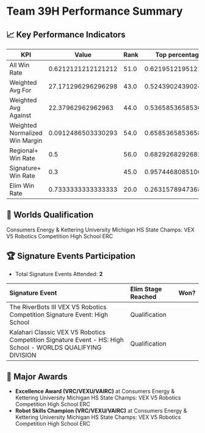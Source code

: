 # Team 39H Performance Summary

## 📈 Key Performance Indicators
| KPI | Value | Rank | Top percentage |
| --- | ----- | ---- | ----- |
| All Win Rate | 0.6212121212121212 | 51.0 | 0.6219512195121951 |
| Weighted Avg For | 27.171296296296298 | 43.0 | 0.524390243902439 |
| Weighted Avg Against | 22.37962962962963 | 44.0 | 0.5365853658536586 |
| Weighted Normalized Win Margin | 0.0912486503330293 | 54.0 | 0.6585365853658537 |
| Regional+ Win Rate | 0.5 | 56.0 | 0.6829268292682927 |
| Signature+ Win Rate | 0.3 | 45.0 | 0.9574468085106383 |
| Elim Win Rate | 0.7333333333333333 | 20.0 | 0.2631578947368421 |


## 🎯 Worlds Qualification
Consumers Energy & Kettering University Michigan HS State Champs: VEX V5 Robotics Competition High School ERC

## 🏆 Signature Events Participation
- Total Signature Events Attended: **2**

| Signature Event | Elim Stage Reached | Won? |
|:----------------|:-------------------|:----|
| The RiverBots III VEX V5 Robotics Competition Signature Event: High School | Qualification |  |
| Kalahari Classic VEX V5 Robotics Competition Signature Event - HS: High School - WORLDS QUALIFYING DIVISION | Qualification |  |


## 🥇 Major Awards
- **Excellence Award (VRC/VEXU/VAIRC)** at Consumers Energy & Kettering University Michigan HS State Champs: VEX V5 Robotics Competition High School ERC
- **Robot Skills Champion (VRC/VEXU/VAIRC)** at Consumers Energy & Kettering University Michigan HS State Champs: VEX V5 Robotics Competition High School ERC

